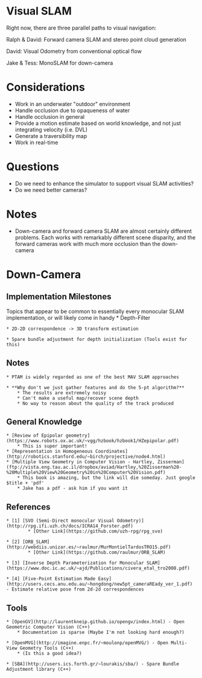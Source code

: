 Visual SLAM
===========

Right now, there are three parallel paths to visual navigation:

Ralph & David: Forward camera SLAM and stereo point cloud generation

David: Visual Odometry from conventional optical flow

Jake & Tess: MonoSLAM for down-camera

# Considerations
* Work in an underwater "outdoor" environment
* Handle occlusion due to opaqueness of water
* Handle occlusion in general
* Provide a motion estimate based on world knowledge, and not just integrating velocity (i.e. DVL)
* Generate a traversibility map
* Work in real-time

# Questions
* Do we need to enhance the simulator to support visual SLAM activities?
* Do we need better cameras?

# Notes
* Down-camera and forward camera SLAM are almost certainly different problems. Each works with remarkably different scene disparity, and the forward cameras work with much more occlusion than the down-camera


# Down-Camera

## Implementation Milestones

Topics that appear to be common to essentially every monocular SLAM implementation, or will likely come in handy
    * Depth-Filter

    * 2D-2D correspondence -> 3D transform estimation

    * Spare bundle adjustment for depth initialization (Tools exist for this)

## Notes
    * PTAM is widely regarded as one of the best MAV SLAM approaches

    * **Why don't we just gather features and do the 5-pt algorithm?**
        * The results are extremely noisy
        * Can't make a useful map/recover scene depth
        * No way to reason about the quality of the track produced

## General Knowledge
    * [Review of Epipolar geometry](https://www.robots.ox.ac.uk/~vgg/hzbook/hzbook1/HZepipolar.pdf)
        * This is super important!
    * [Representation in Homogeneous Coordinates](http://robotics.stanford.edu/~birch/projective/node4.html)
    * [Multiple View Geometry in Computer Vision - Hartley, Zisserman](ftp://vista.eng.tau.ac.il/dropbox/aviad/Hartley,%20Zisserman%20-%20Multiple%20View%20Geometry%20in%20Computer%20Vision.pdf)
        * This book is amazing, but the link will die someday. Just google $title + 'pdf'
        * Jake has a pdf - ask him if you want it

## References

    * [1] [SVO (Semi-Direct monocular Visual Odometry)](http://rpg.ifi.uzh.ch/docs/ICRA14_Forster.pdf)
            * [Other Link](https://github.com/uzh-rpg/rpg_svo)

    * [2] [ORB_SLAM](http://webdiis.unizar.es/~raulmur/MurMontielTardosTRO15.pdf)
            * [Other Link](https://github.com/raulmur/ORB_SLAM)

    * [3] [Inverse Depth Parameterization for Monocular SLAM](https://www.doc.ic.ac.uk/~ajd/Publications/civera_etal_tro2008.pdf)

    * [4] [Five-Point Estimation Made Easy](http://users.cecs.anu.edu.au/~hongdong/new5pt_cameraREady_ver_1.pdf) - Estimate relative pose from 2d-2d correspondences

## Tools

    * [OpenGV](http://laurentkneip.github.io/opengv/index.html) - Open Geometric Computer Vision (C++)
        * Documentation is sparse (Maybe I'm not looking hard enough?)

    * [OpenMVG](http://imagine.enpc.fr/~moulonp/openMVG/) - Open Multi-View Geometry Tools (C++)
        * (Is this a good idea?)

    * [SBA](http://users.ics.forth.gr/~lourakis/sba/) - Spare Bundle Adjustment library (C++)